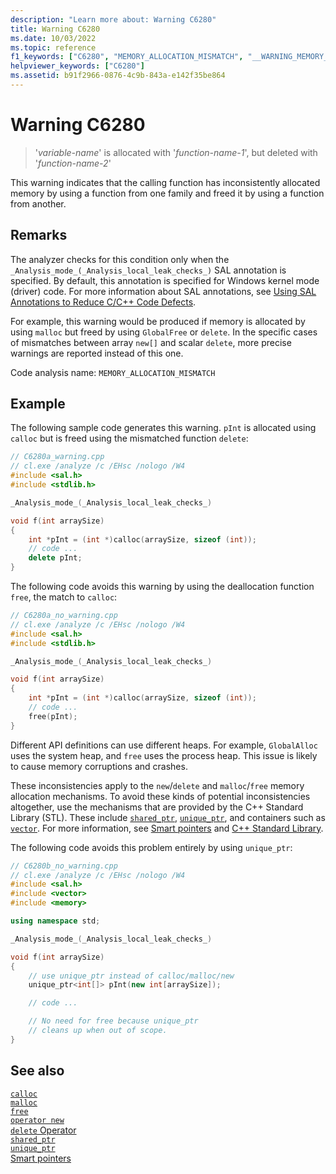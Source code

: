 ```yaml
---
description: "Learn more about: Warning C6280"
title: Warning C6280
ms.date: 10/03/2022
ms.topic: reference
f1_keywords: ["C6280", "MEMORY_ALLOCATION_MISMATCH", "__WARNING_MEMORY_ALLOCATION_MISMATCH"]
helpviewer_keywords: ["C6280"]
ms.assetid: b91f2966-0876-4c9b-843a-e142f35be864
---
```

# Warning C6280

> '*variable-name*' is allocated with '*function-name-1*', but deleted with '*function-name-2*'

This warning indicates that the calling function has inconsistently allocated memory by using a function from one family and freed it by using a function from another.

## Remarks

The analyzer checks for this condition only when the `_Analysis_mode_(_Analysis_local_leak_checks_)` SAL annotation is specified. By default, this annotation is specified for Windows kernel mode (driver) code. For more information about SAL annotations, see [Using SAL Annotations to Reduce C/C++ Code Defects](../code-quality/using-sal-annotations-to-reduce-c-cpp-code-defects.md).

For example, this warning would be produced if memory is allocated by using `malloc` but freed by using `GlobalFree` or `delete`. In the specific cases of mismatches between array `new[]` and scalar `delete`, more precise warnings are reported instead of this one.

Code analysis name: `MEMORY_ALLOCATION_MISMATCH`

## Example

The following sample code generates this warning. `pInt` is allocated using `calloc` but is freed using the mismatched function `delete`:

```cpp
// C6280a_warning.cpp
// cl.exe /analyze /c /EHsc /nologo /W4
#include <sal.h>
#include <stdlib.h>

_Analysis_mode_(_Analysis_local_leak_checks_)

void f(int arraySize)
{
    int *pInt = (int *)calloc(arraySize, sizeof (int));
    // code ...
    delete pInt;
}
```

The following code avoids this warning by using the deallocation function `free`, the match to `calloc`:

```cpp
// C6280a_no_warning.cpp
// cl.exe /analyze /c /EHsc /nologo /W4
#include <sal.h>
#include <stdlib.h>

_Analysis_mode_(_Analysis_local_leak_checks_)

void f(int arraySize)
{
    int *pInt = (int *)calloc(arraySize, sizeof (int));
    // code ...
    free(pInt);
}
```

Different API definitions can use different heaps. For example, `GlobalAlloc` uses the system heap, and `free` uses the process heap. This issue is likely to cause memory corruptions and crashes.

These inconsistencies apply to the `new`/`delete` and `malloc`/`free` memory allocation mechanisms. To avoid these kinds of potential inconsistencies altogether, use the mechanisms that are provided by the C++ Standard Library (STL). These include [`shared_ptr`](../standard-library/shared-ptr-class.md), [`unique_ptr`](../standard-library/unique-ptr-class.md), and containers such as [`vector`](../standard-library/vector.md). For more information, see [Smart pointers](../cpp/smart-pointers-modern-cpp.md) and [C++ Standard Library](../standard-library/cpp-standard-library-reference.md).

The following code avoids this problem entirely by using `unique_ptr`:

```cpp
// C6280b_no_warning.cpp
// cl.exe /analyze /c /EHsc /nologo /W4
#include <sal.h>
#include <vector>
#include <memory>

using namespace std;

_Analysis_mode_(_Analysis_local_leak_checks_)

void f(int arraySize)
{
    // use unique_ptr instead of calloc/malloc/new
    unique_ptr<int[]> pInt(new int[arraySize]);

    // code ...

    // No need for free because unique_ptr
    // cleans up when out of scope.
}
```

## See also

[`calloc`](../c-runtime-library/reference/calloc.md)\
[`malloc`](../c-runtime-library/reference/malloc.md)\
[`free`](../c-runtime-library/reference/free.md)\
[`operator new`](../cpp/new-operator-cpp.md)\
[`delete` Operator](../cpp/delete-operator-cpp.md)\
[`shared_ptr`](../standard-library/shared-ptr-class.md)\
[`unique_ptr`](../standard-library/unique-ptr-class.md)\
[Smart pointers](../cpp/smart-pointers-modern-cpp.md)
